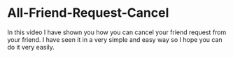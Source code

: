 # All-Friend-Request-Cancel
In this video I have shown you how you can cancel your friend request from your friend. I have seen it in a very simple and easy way so I hope you can do it very easily.
